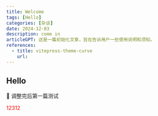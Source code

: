 ```yaml
---
title: Welcome
tags: [Hello]
categories: [杂谈]
date: 2024-12-03
description: come in
articleGPT: 这是一篇初始化文章，旨在告诉用户一些使用说明和须知。
references:
  - title: vitepress-theme-curve
    url: 
---
```


## Hello

🎉 调整完后第一篇测试

<div style="color: red;">
  12312
  <vue3/>
</div>


<script setup lang="ts">
import vue3 from "@/components/study/v3App.vue"

</script>

